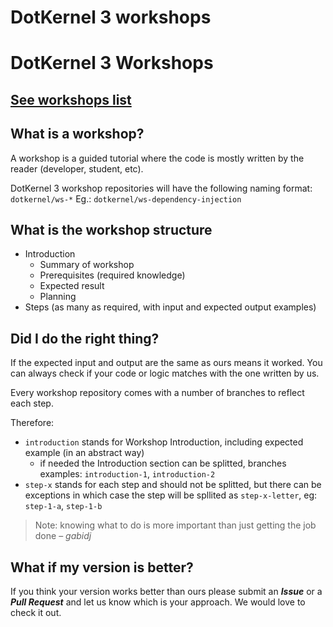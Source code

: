 # DotKernel 3 workshops

# DotKernel 3 Workshops

## [See workshops list](workshops-list.md)

## What is a workshop?

A workshop is a guided tutorial where the code is mostly written by the reader (developer, student, etc).

DotKernel 3 workshop repositories will have the following naming format: `dotkernel/ws-*`
Eg.: `dotkernel/ws-dependency-injection`

## What is the workshop structure

* Introduction
    * Summary of workshop
    * Prerequisites (required knowledge)
    * Expected result
    * Planning
* Steps (as many as required, with input and expected output examples)
 

## Did I do the right thing?

If the expected input and output are the same as ours means it worked.
You can always check if your code or logic matches with the one written by us.

Every workshop repository comes with a number of branches to reflect each step.

Therefore:
* `introduction` stands for Workshop Introduction, including expected example (in an abstract way)
  *  if needed the Introduction section can be splitted, branches examples: `introduction-1`, `introduction-2`
* `step-x` stands for each step and should not be splitted, but there can be exceptions in which case the step will be spllited as `step-x-letter`, eg: `step-1-a`, `step-1-b` 

>  Note: knowing what to do is more important than just getting the job done – *gabidj*

## What if my version is better?

If you think your version works better than ours please submit an ***Issue*** or a ***Pull Request*** and let us know which is your approach.
We would love to check it out.

